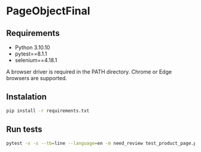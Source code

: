 # PageObjectFinal

## Requirements
- Python 3.10.10
- pytest==8.1.1
- selenium==4.18.1

A browser driver is required in the PATH directory. Chrome or Edge browsers are supported.

## Instalation

```bash
pip install -r requirements.txt
```
## Run tests

```bash
pytest -v -s --tb=line --language=en -m need_review test_product_page.py
```
